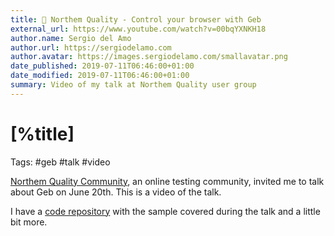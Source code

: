 ```yaml
---
title: 📼 Northem Quality - Control your browser with Geb
external_url: https://www.youtube.com/watch?v=00bqYXNKH18
author.name: Sergio del Amo
author.url: https://sergiodelamo.com
author.avatar: https://images.sergiodelamo.com/smallavatar.png 
date_published: 2019-07-11T06:46:00+01:00
date_modified: 2019-07-11T06:46:00+01:00
summary: Video of my talk at Northem Quality user group
---
```


# [%title] 

Tags: #geb #talk #video
 
[Northem Quality Community](https://northemquality.github.io/eventos_pasados.html), an online testing community, invited me to talk about Geb on June 20th.  This is a video of the talk. 

I have a [code repository](https://github.com/sdelamo/geb-northemquality) with the sample covered during the talk and a little bit more. 